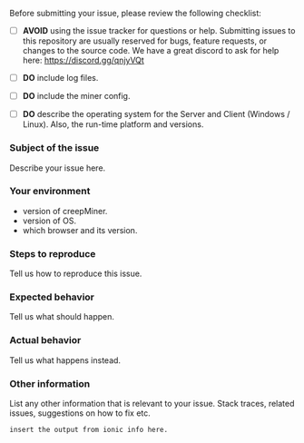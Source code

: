 Before submitting your issue, please review the following checklist:

- [ ] **AVOID** using the issue tracker for questions or help. 
Submitting issues to this repository are usually reserved for bugs, feature requests, or changes to the source code. We have a great discord to ask for help here: https://discord.gg/qnjyVQt
- [ ] **DO** include log files.
- [ ] **DO** include the miner config.
- [ ] **DO** describe the operating system for the Server and Client (Windows / Linux). Also, the run-time platform and versions.


### Subject of the issue
Describe your issue here.

### Your environment
* version of creepMiner.
* version of OS.
* which browser and its version.

### Steps to reproduce
Tell us how to reproduce this issue.

### Expected behavior
Tell us what should happen.

### Actual behavior
Tell us what happens instead.


### Other information
List any other information that is relevant to your issue. Stack traces, related issues, suggestions on how to fix etc.
```
insert the output from ionic info here.
```

